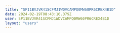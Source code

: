 ```yaml
---
title: "SP11BVJVR41SCFMJ1WDVCAMPQ0MW60PR6CREX4B1D"
date: 2024-02-19T08:43:16.379Z
user: SP11BVJVR41SCFMJ1WDVCAMPQ0MW60PR6CREX4B1D
layout: "users"
---
```

    